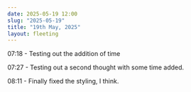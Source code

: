 ```yaml
---
date: 2025-05-19 12:00
slug: "2025-05-19"
title: "19th May, 2025"
layout: fleeting
---
```


07:18 - Testing out the addition of time

07:27 - Testing out a second thought with some time added.

08:11 - Finally fixed the styling, I think.
